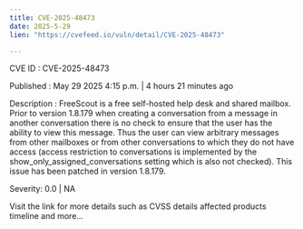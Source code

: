 ```yaml
---
title: CVE-2025-48473
date: 2025-5-29
lien: "https://cvefeed.io/vuln/detail/CVE-2025-48473"

---
```


CVE ID : CVE-2025-48473

Published :  May 29
2025
4:15 p.m. | 4 hours
21 minutes ago

Description : FreeScout is a free self-hosted help desk and shared mailbox. Prior to version 1.8.179
when creating a conversation from a message in another conversation
there is no check to ensure that the user has the ability to view this message. Thus
the user can view arbitrary messages from other mailboxes or from other conversations to which they do not have access (access restriction to conversations is implemented by the show_only_assigned_conversations setting
which is also not checked). This issue has been patched in version 1.8.179.

Severity: 0.0 | NA

Visit the link for more details
such as CVSS details
affected products
timeline
and more...
